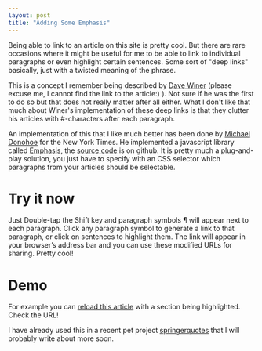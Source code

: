 ```yaml
---
layout: post
title: "Adding Some Emphasis"
---
```


Being able to link to an article on this site is pretty cool. But there are rare occasions where it might be useful for me to be able to link to individual paragraphs or even highlight certain sentences. Some sort of "deep links" basically, just with a twisted meaning of the phrase.

This is a concept I remember being described by [Dave Winer](http://scripting.com/) (please excuse me, I cannot find the link to the article:) ). Not sure if he was the first to do so but that does not really matter after all either. What I don't like that much about Winer's implementation of these deep links is that they clutter his articles with #-characters after each paragraph.

An implementation of this that I like much better has been done by [Michael Donohoe](http://twitter.com/donohoe) for the New York Times. He implemented a javascript library called [Emphasis](http://open.blogs.nytimes.com/2011/01/10/emphasis-update-and-source/), the [source code](https://github.com/NYTimes/Emphasis) is on github. It is pretty much a plug-and-play solution, you just have to specify with an CSS selector which paragraphs from your articles should be selectable.

# Try it now

Just Double-tap the Shift key and paragraph symbols ¶ will appear next to each paragraph. Click any paragraph symbol to generate a link to that paragraph, or click on sentences to highlight them. The link will appear in your browser’s address bar and you can use these modified URLs for sharing. Pretty cool!

# Demo 
For example you can <a href="http://spier.github.com/2011/06/adding-some-emphasis/#h[FeyCtU,1" target="_self">reload this article</a> with a section being highlighted. Check the URL!

I have already used this in a recent pet project [springerquotes][springerquotes] that I will probably write about more soon.

[springerquotes]: http://springerquotes.heroku.com/